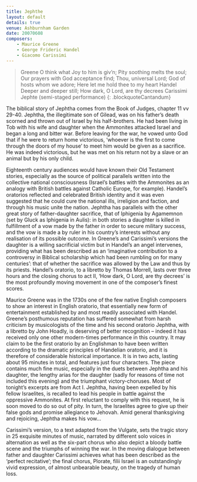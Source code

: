 ```yaml
---
title: Jephthe
layout: default
details: true
venue: Ashburnham Garden
date: 20070608
composers:
    - Maurice Greene
    - George Frideric Handel
    - Giacomo Carissimi
---
```

> Greene O think what Joy to him is giv’n; Pity soothing melts the soul; Our prayers with God acceptance find; Thou, universal Lord; God of hosts whom we adore; Here let me hold thee to my heart
Handel Deeper and deeper still; How dark, O Lord, are thy decrees
Carissimi Jephte (semi-staged performance)
{: .blockquoteCantandum}

The biblical story of Jephtha comes from the Book of Judges, chapter 11 vv 29-40. Jephtha, the illegitimate son of Gilead, was on his father’s death scorned and thrown out of Israel by his half-brothers. He had been living in Tob with his wife and daughter when the Ammonites attacked Israel and began a long and bitter war. Before leaving for the war, he vowed unto God that if he were to return home victorious, ‘whoever is the first to come through the doors of my house’ to meet him would be given as a sacrifice. He was indeed victorious, but he was met on his return not by a slave or an animal but by his only child.

Eighteenth century audiences would have known their Old Testament stories, especially as the source of political parallels written into the collective national consciousness (Israel’s battles with the Ammonites as an analogy with British battles against Catholic Europe, for example). Handel’s oratorios reflected and celebrated British identity and it was even suggested that he could cure the national ills, irreligion and faction, and through his music unite the nation. Jephtha has parallels with the other great story of father-daughter sacrifice, that of Iphigenia by Agamemnon (set by Gluck as Iphigenia in Aulis): in both stories a daughter is killed in fulfillment of a vow made by the father in order to secure military success, and the vow is made a by ruler in his country’s interests without any realisation of its possible outcome. In Greene’s and Carissimi’s versions the daughter is a willing sacrificial victim but in Handel’s an angel intervenes, providing what has been described as an ‘imaginative contribution to a controversy in Biblical scholarship which had been rumbling on for many centuries’: that of whether the sacrifice was allowed by the Law and thus by its priests. Handel’s oratorio, to a libretto by Thomas Morrell, lasts over three hours and the closing chorus to act II, ‘How dark, O Lord, are thy decrees’ is the most profoundly moving movement in one of the composer’s finest scores.

Maurice Greene was in the 1730s one of the few native English composers to show an interest in English oratorio, that essentially new form of entertainment established by and most readily associated with Handel. Greene’s posthumous reputation has suffered somewhat from harsh criticism by musicologists of the time and his second oratorio Jephtha, with a libretto by John Hoadly, is deserving of better recognition – indeed it has received only one other modern-times performance in this country. It may claim to be the first oratorio by an Englishman to have been written according to the dramatic principles of Handelian oratorio, and it is therefore of considerable historical importance. It is in two acts, lasting about 95 minutes in total, and features just four characters. The piece contains much fine music, especially in the duets between Jephtha and his daughter, the lengthy arias for the daughter (sadly for reasons of time not included this evening) and the triumphant victory-choruses. Most of tonight’s excerpts are from Act I. Jephtha, having been expelled by his fellow Israelites, is recalled to lead his people in battle against the oppressive Ammonites. At first reluctant to comply with this request, he is soon moved to do so out of pity. In turn, the Israelites agree to give up their false gods and promise allegiance to Jehovah. Amid general thanksgiving and rejoicing, Jephtha makes his vow…

Carissimi’s version, to a text adapted from the Vulgate, sets the tragic story in 25 exquisite minutes of music, narrated by different solo voices in alternation as well as the six-part chorus who also depict a bloody battle scene and the triumphs of winning the war. In the moving dialogue between father and daughter Carissimi achieves what has been described as the ‘perfect recitative’; the final chorus, Plorate, filii Israel is an outstandingly vivid expression, of almost unbearable beauty, on the tragedy of human loss.